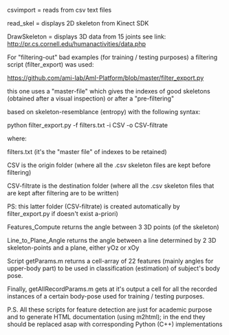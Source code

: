 csvimport 	= reads from csv text files

read_skel 	= displays 2D skeleton from Kinect SDK

DrawSkeleton 	= displays 3D data from 15 joints see link: http://pr.cs.cornell.edu/humanactivities/data.php

For "filtering-out" bad examples (for training / testing purposes) a  filtering script (filter_export) was used:

https://github.com/ami-lab/AmI-Platform/blob/master/filter_export.py
 
 this one uses a "master-file" which gives the indexes of good skeletons (obtained after a visual inspection) or after a "pre-filtering" 
 
based  on skeleton-resemblance (entropy) with the following syntax:
  
python filter_export.py -f filters.txt -i CSV -o CSV-filtrate
  
where:
  
filters.txt (it's the  "master file" of indexes to be retained)
  
CSV is the origin folder (where all the .csv skeleton files are kept before filtering) 
  
CSV-filtrate is the destination folder (where all the .csv skeleton files that are kept after filtering are to be written) 

PS: this latter folder (CSV-filtrate) is created automatically by filter_export.py if doesn't exist a-priori)
 
Features_Compute returns the angle between 3 3D points (of the skeleton)

Line_to_Plane_Angle returns the angle between a line determined by 2 3D skeleton-points and a plane, either yOz or xOy

Script getParams.m returns a cell-array of 22 features (mainly angles for upper-body part) to be used in classification (estimation) of subject's body pose.

Finally, getAllRecordParams.m gets at it's output a cell for all the recorded instances of a certain body-pose used for training / testing purposes.

P.S. All these  scripts for feature detection are just for academic purpose and to generate HTML 
documentation (using m2html); in the end they should be replaced asap with corresponding Python (C++) implementations

